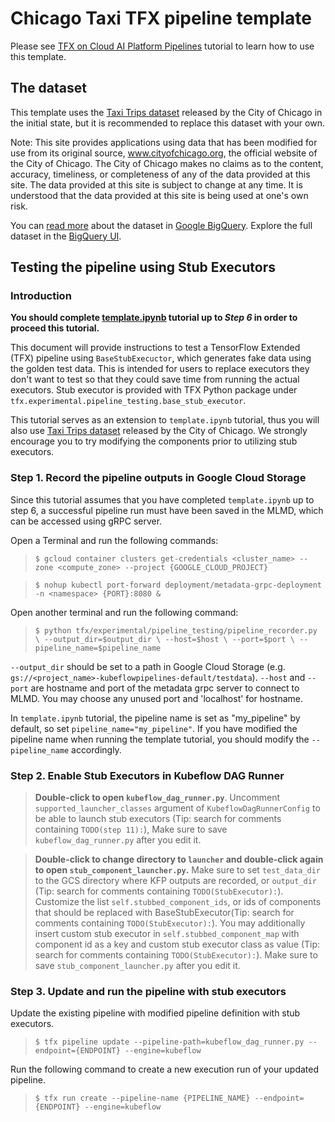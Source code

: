 # Chicago Taxi TFX pipeline template

Please see [TFX on Cloud AI Platform Pipelines](
https://www.tensorflow.org/tfx/tutorials/tfx/cloud-ai-platform-pipelines)
tutorial to learn how to use this template.

## The dataset

This template uses the [Taxi Trips dataset](
https://data.cityofchicago.org/Transportation/Taxi-Trips/wrvz-psew)
released by the City of Chicago in the initial state, but it is recommended to
replace this dataset with your own.

Note: This site provides applications using data that has been modified
for use from its original source, www.cityofchicago.org, the official website of
the City of Chicago. The City of Chicago makes no claims as to the content,
accuracy, timeliness, or completeness of any of the data provided at this site.
The data provided at this site is subject to change at any time. It is
understood that the data provided at this site is being used at one's own risk.

You can [read more](
https://console.cloud.google.com/marketplace/details/city-of-chicago-public-data/chicago-taxi-trips)
about the dataset in [Google BigQuery](https://cloud.google.com/bigquery/).
Explore the full dataset in the
[BigQuery UI](
https://bigquery.cloud.google.com/dataset/bigquery-public-data:chicago_taxi_trips).


## Testing the pipeline using Stub Executors

### Introduction
**You should complete [template.ipynb](https://github.com/tensorflow/tfx/blob/master/docs/tutorials/tfx/template.ipynb) tutorial up to *Step 6* in order to proceed this tutorial.**

This document will provide instructions to test a TensorFlow Extended (TFX) pipeline
using `BaseStubExecuctor`, which generates fake data using the golden test data. This is intended for users to replace executors they don't want to test so that they could save time from running the actual executors. Stub executor is provided with TFX Python package under `tfx.experimental.pipeline_testing.base_stub_executor`.

This tutorial serves as an extension to `template.ipynb` tutorial, thus you will also use [Taxi Trips dataset](
https://data.cityofchicago.org/Transportation/Taxi-Trips/wrvz-psew)
released by the City of Chicago. We strongly encourage you to try modifying the components prior to utilizing stub executors.

### Step 1. Record the pipeline outputs in Google Cloud Storage

Since this tutorial assumes that you have completed `template.ipynb` up to step 6, a successful pipeline run must have been saved in the MLMD, which can be accessed using gRPC server. 

Open a Terminal and run the following commands:

> `$ gcloud container clusters get-credentials <cluster_name> --zone <compute_zone> --project {GOOGLE_CLOUD_PROJECT}`

> `$ nohup kubectl port-forward deployment/metadata-grpc-deployment -n <namespace> {PORT}:8080 &`

Open another terminal and run the following command:
> `$
python tfx/experimental/pipeline_testing/pipeline_recorder.py \
--output_dir=$output_dir \
--host=$host \
--port=$port \
--pipeline_name=$pipeline_name
`

`--output_dir` should be set to a path in Google Cloud Storage (e.g. `gs://<project_name>-kubeflowpipelines-default/testdata`). 
`--host` and `--port` are hostname and port of the metadata grpc server to connect to MLMD. You may choose any unused port and 'localhost' for hostname.

In `template.ipynb` tutorial, the pipeline name is set as "my_pipeline" by default, so set `pipeline_name="my_pipeline"`. If you have modified the pipeline name when running the template tutorial, you should modify the `--pipeline_name` accordingly.

### Step 2. Enable Stub Executors in Kubeflow DAG Runner
>**Double-click to open `kubeflow_dag_runner.py`**. 
Uncomment `supported_launcher_classes` argument of `KubeflowDagRunnerConfig` to be able to launch stub executors (Tip: search for comments containing `TODO(step 11):`),  Make sure to save `kubeflow_dag_runner.py` after you edit it.



>**Double-click to change directory to `launcher` and double-click again to open `stub_component_launcher.py`.**
Make sure to set `test_data_dir` to the GCS directory where KFP outputs are recorded, or `output_dir` (Tip: search for comments containing `TODO(StubExecutor):`). Customize the list `self.stubbed_component_ids`, or ids of components that should be replaced with BaseStubExecutor(Tip: search for comments containing `TODO(StubExecutor):`). You may additionally insert custom stub executor in `self.stubbed_component_map` with component id as a key and custom stub executor class as value (Tip: search for comments containing `TODO(StubExecutor):`). Make sure to save `stub_component_launcher.py` after you edit it.

### Step 3. Update and run the pipeline with stub executors
Update the existing pipeline with modified pipeline definition with stub executors.
> `
$ tfx pipeline update
--pipeline-path=kubeflow_dag_runner.py
--endpoint={ENDPOINT} --engine=kubeflow
`

Run the following command to create a new execution run of your updated pipeline.

> `
$ tfx run create --pipeline-name {PIPELINE_NAME} --endpoint={ENDPOINT} --engine=kubeflow
`
